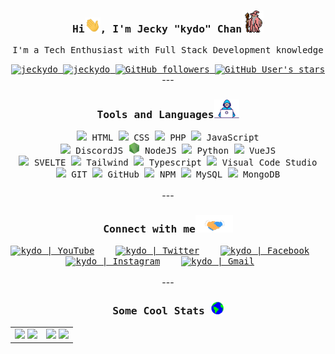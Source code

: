 <body>
  <div align="center">
    <h3><samp> Hi<img src="https://github.com/jeckydo/jeckydo/blob/main/Assets/Hi.gif" width="25px">, I'm Jecky "kydo" Chan<img src="https://github.com/jeckydo/jeckydo/blob/main/Assets/gandalf_parrot.gif" width="35px"> </samp></h3>
    <samp>
    <p>I'm a Tech Enthusiast with Full Stack Development knowledge</p>
    <a href="https://github.com/jeckydo/" target="_blank">
    <img height="18"
      src="https://komarev.com/ghpvc/?username=jeckydo&label=Profile%20views&style=flat-square" alt="jeckydo"/>
    <img height="18"
      src="https://img.shields.io/badge/isActive-true-blue?style=flat-square" alt="jeckydo"/>
    <img height="18"
      src="https://img.shields.io/github/followers/jeckydo?style=social" alt="GitHub followers"/>
    <img height="18"
      src="https://img.shields.io/github/stars/jeckydo?affiliations=OWNER%2CCOLLABORATOR&label=User+stars&style=social" alt="GitHub User's stars"/>
    </a>
    </samp>
  </div>
  <div align="center">
    ---
    <h3><samp> Tools and Languages<img src="https://github.com/jeckydo/jeckydo/blob/main/Assets/Developer.gif" width="40px"> </samp></h3>
      <samp>
        <img height="18"
          src="https://cdn-icons-png.flaticon.com/512/1051/1051277.png"> 
        HTML
        <img height="18"
          src="https://cdn-icons-png.flaticon.com/512/732/732190.png">
        CSS
        <img height="18"
          src="https://cdn.iconscout.com/icon/free/png-256/free-php-2038871-1720084.png">
        PHP
        <img height="18"
          src="https://cdn.icon-icons.com/icons2/2415/PNG/512/javascript_original_logo_icon_146455.png">
        JavaScript
        <br />
        <img height="18"
          src="https://discordjs.guide/meta-image.png">
        DiscordJS
        <img height="18"
          src="https://raw.githubusercontent.com/github/explore/80688e429a7d4ef2fca1e82350fe8e3517d3494d/topics/nodejs/nodejs.png">
        NodeJS
        <img height="18"
          src="https://cdn.worldvectorlogo.com/logos/python-5.svg">
        Python
        <img height="18"
          src="https://cdn.iconscout.com/icon/free/png-256/free-vue-282497.png">
        VueJS
        <br />
        <img height="18"
          src="https://cdn.worldvectorlogo.com/logos/svelte-1.svg">
        SVELTE
        <img height="18"
          src="https://upload.wikimedia.org/wikipedia/commons/d/d5/Tailwind_CSS_Logo.svg">
        Tailwind
        <img height="18"
          src="https://cdn.worldvectorlogo.com/logos/typescript.svg">
        Typescript
        <img height="18"
          src="https://cdn.worldvectorlogo.com/logos/visual-studio-code-1.svg">
        Visual Code Studio
        <br />
        <img height="18"
          src="https://git-scm.com/images/logos/downloads/Git-Icon-1788C.png">
        GIT
        <img height="18"
          src="https://cdn-icons-png.flaticon.com/512/25/25231.png">
        GitHub
        <img height="18"
          src="https://cdn.iconscout.com/icon/free/png-256/free-npm-3-1175132.png">
        NPM
        <img height="18"
          src="https://cdn-icons-png.flaticon.com/512/5968/5968313.png">
        MySQL
        <img height="18"
          src="https://cdn.worldvectorlogo.com/logos/mongodb-icon-1.svg">
        MongoDB
      </samp>
  </div>
  <div align="center">
    <br>
    ---
    <h3><samp> Connect with me<img src="https://github.com/jeckydo/jeckydo/blob/main/Assets/Handshake.gif" width="60px"> </samp></h3>
    <samp>
    <a href="https://www.youtube.com/channel/UCUx44WRdG-dDt5NFlOqhNFA">
      <img alt="kydo | YouTube" width="18px" src="https://cdn-icons-png.flaticon.com/128/174/174883.png" /></a> &nbsp;&nbsp;
    <a href="https://twitter.com/Lexkydoo">
      <img alt="kydo | Twitter" width="18px" src="https://cdn-icons-png.flaticon.com/128/733/733579.png" /></a> &nbsp;&nbsp;
    <a href="https://www.facebook.com/jecvky/">
      <img alt="kydo | Facebook" width="18px" src="https://cdn-icons-png.flaticon.com/128/733/733547.png" /></a> &nbsp;&nbsp;
    <a href="https://www.instagram.com/jecvky/">
      <img alt="kydo | Instagram" width="18px" src="https://cdn-icons-png.flaticon.com/128/174/174855.png" /></a> &nbsp;&nbsp;
    <a href="mailto:contact@kydo.lol">
      <img alt="kydo | Gmail" width="18px" src="https://cdn-icons-png.flaticon.com/128/888/888853.png" /></a> &nbsp;&nbsp;
  </a>
  </samp>
    
  </div>
  <div align="center">
    <br>
    ---
    <h3><samp> Some Cool Stats <img src="https://github.com/jeckydo/jeckydo/blob/main/Assets/Earth.gif" width="20px"></samp></h3>
    <table>
    <td align="center" width="50%">
      <img width="100%" src="https://discord-readme-badge.vercel.app/api?id=169711695932030976"/>
      <img width="100%" src="https://github-readme-streak-stats.herokuapp.com/?user=jeckydo&theme=dark&background=202225&border_color=202225&hide_border=true&stroke=202225"/>
    </td>
    <td align="center" width="50%">
      <img width="100%" src="https://readme-stats-plum-two.vercel.app/api?username=jeckydo&show_icons=true&include_all_commits=true&theme=dark&count_private=true&custom_title=Github%20Stats&bg_color=202225&border_color=202225&icon_color=58a6ff"/>
      <img width="100%" src="https://readme-stats-plum-two.vercel.app/api/top-langs/?username=jeckydo&theme=dark&bg_color=202225&layout=compact&border_color=202225&langs_count=10"/>
    </td>
    </table>
  </div>
</body>

</html>
